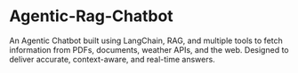 # Agentic-Rag-Chatbot
An Agentic Chatbot built using LangChain, RAG, and multiple tools to fetch information from PDFs, documents, weather APIs, and the web. Designed to deliver accurate, context-aware, and real-time answers.
